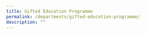 ```yaml
---
title: Gifted Education Programme
permalink: /departments/gifted-education-programme/
description: ""
---
```

